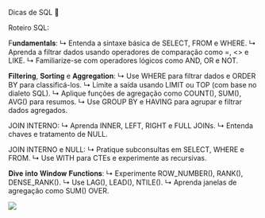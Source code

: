 Dicas de SQL 🎯

Roteiro SQL:

F𝐮𝐧𝐝𝐚𝐦𝐞𝐧𝐭𝐚𝐥𝐬:
↳ Entenda a sintaxe básica de SELECT, FROM e WHERE.
↳ Aprenda a filtrar dados usando operadores de comparação como =, <> e LIKE.
↳ Familiarize-se com operadores lógicos como AND, OR e NOT.

𝐅𝐢𝐥𝐭𝐞𝐫𝐢𝐧𝐠, 𝐒𝐨𝐫𝐭𝐢𝐧𝐠 e 𝐀𝐠𝐠𝐫𝐞𝐠𝐚𝐭𝐢𝐨𝐧:
↳ Use WHERE para filtrar dados e ORDER BY para classificá-los.
↳ Limite a saída usando LIMIT ou TOP (com base no dialeto SQL).
↳ Aplique funções de agregação como COUNT(), SUM(), AVG() para resumos.
↳ Use GROUP BY e HAVING para agrupar e filtrar dados agregados.

JOIN INTERNO:
↳ Aprenda INNER, LEFT, RIGHT e FULL JOINs.
↳ Entenda chaves e tratamento de NULL.

JOIN INTERNO e NULL:
↳ Pratique subconsultas em SELECT, WHERE e FROM.
↳ Use WITH para CTEs e experimente as recursivas.

𝐃𝐢𝐯𝐞 𝐢𝐧𝐭𝐨 𝐖𝐢𝐧𝐝𝐨𝐰 𝐅𝐮𝐧𝐜𝐭𝐢𝐨𝐧𝐬:
↳ Experimente ROW_NUMBER(), RANK(), DENSE_RANK().
↳ Use LAG(), LEAD(), NTILE().
↳ Aprenda janelas de agregação como SUM() OVER.


<img src="https://github.com/user-attachments/assets/a2b61a8b-9fcd-4b03-8af9-0772a1145ba6">

